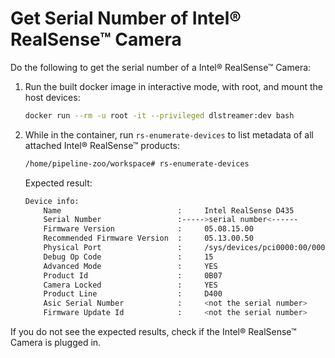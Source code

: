 # Get Serial Number of Intel® RealSense™ Camera

Do the following to get the serial number of a Intel® RealSense™ Camera:

1. Run the built docker image in interactive mode, with root, and mount the host devices:

    ```bash
    docker run --rm -u root -it --privileged dlstreamer:dev bash
    ```

2. While in the container, run `rs-enumerate-devices` to list metadata of all attached Intel® RealSense™ products:

    ```bash
    /home/pipeline-zoo/workspace# rs-enumerate-devices
    ```
    
    Expected result:
    ```bash
    Device info: 
        Name                          :     Intel RealSense D435
        Serial Number                 :----->serial number<------
        Firmware Version              :     05.08.15.00
        Recommended Firmware Version  :     05.13.00.50
        Physical Port                 :     /sys/devices/pci0000:00/0000:00:14.0/usb2/2-3/2-3:1.0/video4linux/video0
        Debug Op Code                 :     15
        Advanced Mode                 :     YES
        Product Id                    :     0B07
        Camera Locked                 :     YES
        Product Line                  :     D400
        Asic Serial Number            :     <not the serial number>
        Firmware Update Id            :     <not the serial number>
    ```

If you do not see the expected results, check if the Intel® RealSense™ Camera is plugged in.
